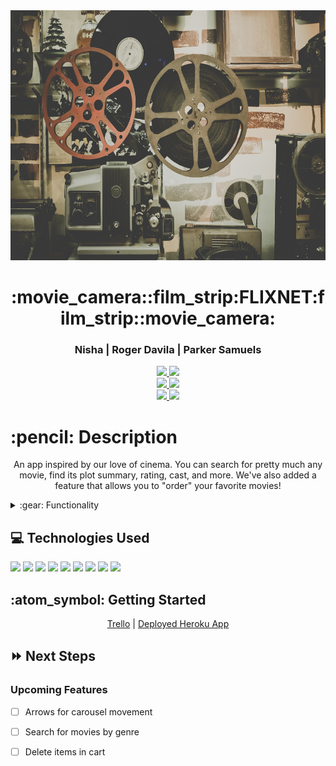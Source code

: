 
<link rel="images" href="images">
<div align="center">
   <img src="main_app/static/images/readMeBackground.jpg" width="800" height="400"/>
</div>

<div align="center">
  <h1>:movie_camera::film_strip:FLIXNET:film_strip::movie_camera:</h1>
  <h3>Nisha | Roger Davila | Parker Samuels</h3>
  <a href="https://github.com/nisha-yadav09/"_target="_blank">
    <img src="https://img.shields.io/badge/-Portfolio:_nisha.github.io-darkgreen?style=flat&logo=medium"/>
  </a>
  <a href="https://www.linkedin.com/in/nisha-yadav09/" target="_blank">
    <img src="https://img.shields.io/badge/-linkedin.com/in/Nisha-blue?style=flat&``logo=Linkedin&logoColor=white">
  </a>
  <br>
  <a href="https://github.com/roger-davila"_target="_blank">
    <img src="https://img.shields.io/badge/-Portfolio:_rogerdavila.io-darkgreen?style=flat&logo=medium"/>
  </a>
  <a href="https://www.linkedin.com/in/nisha-yadav09/" target="_blank">
    <img src="https://img.shields.io/badge/-linkedin.com/in/RogerDavila-blue?style=flat&``logo=Linkedin&logoColor=white">
  </a>
  <br>
  <a href="https://github.com/prkrsamuels7"_target="_blank">
    <img src="https://img.shields.io/badge/-Portfolio:_prkrsamuels.github.io-darkgreen?style=flat&logo=medium"/>
  </a>
  <a href="https://www.linkedin.com/in/parkersamuels/" target="_blank">
    <img src="https://img.shields.io/badge/-linkedin.com/in/ParkerSamuels-blue?style=flat&``logo=Linkedin&logoColor=white">
  </a> 
</div>


<h1>:pencil: Description</h1>
<p align="center" >An app inspired by our love of cinema. You can search for pretty much any movie, find its plot summary, rating, cast, and more. We've also added a feature that allows you to "order" your favorite movies!</p>

<details>
<summary>:gear: Functionality</summary>

  | Description | Screenshot(Mobile) |
  |------------ | ------------|
  | <h3 align="center">Landing Page</h3> | <img src="main_app/static/images/landingPage.png" width="500"/>
  | <h3 align="center">Search Results Page</h3> | <img src="main_app/static/images/searchResults.png" width="500"/>
  | <h3 align="center">Movie Detail 1/2</h3> | <img src="main_app/static/images/movieDetail1.png" width="500"/>
  | <h3 align="center">Movie Detail 2/2</h3> | <img src="main_app/static/images/movieDetail2.png" width="500"/>
  | <h3 align="center">Cart</h3> | <img src="main_app/static/images/cart.png" width="500">
  | <h3 align="center">Checkout</h3> | <img src="main_app/static/images/checkout.png" width="500"/>
  | <h3 align="center">Order History</h3> | <img src="main_app/static/images/orderHistory.png" width="500"/>
  | <h3 align="center">Profile Page</h3> | <img src="main_app/static/images/profilePage.png" width="500"/>
</details>

## :computer: Technologies Used
<img src="https://img.shields.io/badge/Python-FFD43B?style=for-the-badge&logo=python&logoColor=blue">
<img src="https://img.shields.io/badge/Django-092E20?style=for-the-badge&logo=django&logoColor=green">
<img src="https://img.shields.io/badge/PostgreSQL-316192?style=for-the-badge&logo=postgresql&logoColor=white">
<img src="https://img.shields.io/badge/HTML5-E34F26?style=for-the-badge&logo=html5&logoColor=white">
<img src="https://img.shields.io/badge/CSS3-1572B6?style=for-the-badge&logo=css3&logoColor=white">
<img src="https://img.shields.io/badge/Bootstrap-563D7C?style=for-the-badge&logo=bootstrap&logoColor=white">
<img src="https://img.shields.io/badge/Trello-0052CC?style=for-the-badge&logo=trello&logoColor=white">
<img src="https://img.shields.io/badge/Heroku-430098?style=for-the-badge&logo=heroku&logoColor=white">
<img src="https://img.shields.io/badge/GitHub-100000?style=for-the-badge&logo=github&logoColor=white">
 

<h2> :atom_symbol: Getting Started </h2>
<div align="center">
<a href="https://trello.com/b/Mrtug1qx/flixnet">Trello</a> |
<a href="https://flixnet-tbd.herokuapp.com/">Deployed Heroku App</a>
</div>

## :fast_forward: Next Steps   
### Upcoming Features

- [ ] Arrows for carousel movement 

- [ ] Search for movies by genre   

- [ ] Delete items in cart
